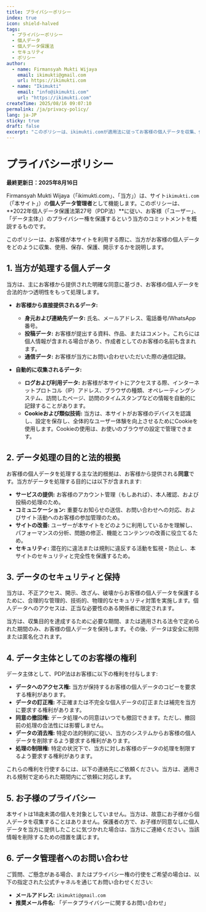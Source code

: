 ```yaml
---
title: プライバシーポリシー
index: true
icon: shield-halved
tags:
  - プライバシーポリシー
  - 個人データ
  - 個人データ保護法
  - セキュリティ
  - ポリシー
author:
  - name: Firmansyah Mukti Wijaya
    email: ikimukti@gmail.com
    url: https://ikimukti.com
  - name: "Ikimukti"
    email: "info@ikimukti.com"
    url: "https://ikimukti.com"
createTime: 2025/08/16 09:07:10
permalink: /ja/privacy-policy/
lang: ja-JP
sticky: true
draft: false
excerpt: "このポリシーは、ikimukti.comが適用法に従ってお客様の個人データを収集、使用、保護する方法について説明するものです。"
---
```


# プライバシーポリシー

**最終更新日：2025年8月16日**

Firmansyah Mukti Wijaya（「ikimukti.com」、「当方」）は、サイト`ikimukti.com`（「本サイト」）の**個人データ管理者**として機能します。このポリシーは、**2022年個人データ保護法第27号（PDP法）**に従い、お客様（「ユーザー」、「データ主体」）のプライバシー権を保護するという当方のコミットメントを概説するものです。

このポリシーは、お客様が本サイトを利用する際に、当方がお客様の個人データをどのように収集、使用、保存、保護、開示するかを説明します。

## 1. 当方が処理する個人データ
当方は、主にお客様から提供された明確な同意に基づき、お客様の個人データを合法的かつ透明性をもって処理します。

- **お客様から直接提供されるデータ:**
  - **身元および連絡先データ:** 氏名、メールアドレス、電話番号/WhatsApp番号。
  - **投稿データ:** お客様が提出する資料、作品、またはコメント。これらには個人情報が含まれる場合があり、作成者としてのお客様の名前も含まれます。
  - **通信データ:** お客様が当方にお問い合わせいただいた際の通信記録。

- **自動的に収集されるデータ:**
  - **ログおよび利用データ:** お客様が本サイトにアクセスする際、インターネットプロトコル（IP）アドレス、ブラウザの種類、オペレーティングシステム、訪問したページ、訪問のタイムスタンプなどの情報を自動的に記録することがあります。
  - **Cookieおよび類似技術:** 当方は、本サイトがお客様のデバイスを認識し、設定を保存し、全体的なユーザー体験を向上させるためにCookieを使用します。Cookieの使用は、お使いのブラウザの設定で管理できます。

## 2. データ処理の目的と法的根拠
お客様の個人データを処理する主な法的根拠は、お客様から提供される**同意**です。当方がデータを処理する目的には以下が含まれます:
- **サービスの提供:** お客様のアカウント管理（もしあれば）、本人確認、および投稿の処理のため。
- **コミュニケーション:** 重要なお知らせの送信、お問い合わせへの対応、およびサイト活動へのお客様の参加管理のため。
- **サイトの改善:** ユーザーが本サイトをどのように利用しているかを理解し、パフォーマンスの分析、問題の修正、機能とコンテンツの改善に役立てるため。
- **セキュリティ:** 潜在的に違法または規則に違反する活動を監視・防止し、本サイトのセキュリティと完全性を保護するため。

## 3. データのセキュリティと保持
当方は、不正アクセス、開示、改ざん、破壊からお客様の個人データを保護するために、合理的な管理的、技術的、物理的なセキュリティ対策を実施します。個人データへのアクセスは、正当な必要性のある関係者に限定されます。

当方は、収集目的を達成するために必要な期間、または適用される法令で定められた期間のみ、お客様の個人データを保持します。その後、データは安全に削除または匿名化されます。

## 4. データ主体としてのお客様の権利
データ主体として、PDP法はお客様に以下の権利を付与します:
- **データへのアクセス権:** 当方が保持するお客様の個人データのコピーを要求する権利があります。
- **データの訂正権:** 不正確または不完全な個人データの訂正または補完を当方に要求する権利があります。
- **同意の撤回権:** データ処理への同意はいつでも撤回できます。ただし、撤回前の処理の合法性には影響しません。
- **データの消去権:** 特定の法的制約に従い、当方のシステムからお客様の個人データを削除するよう要求する権利があります。
- **処理の制限権:** 特定の状況下で、当方に対しお客様のデータの処理を制限するよう要求する権利があります。

これらの権利を行使するには、以下の連絡先にご依頼ください。当方は、適用される規制で定められた期間内にご依頼に対応します。

## 5. お子様のプライバシー
本サイトは18歳未満の個人を対象としていません。当方は、故意にお子様から個人データを収集することはありません。保護者の方で、お子様が同意なしに個人データを当方に提供したことに気づかれた場合は、当方にご連絡ください。当該情報を削除するための措置を講じます。

## 6. データ管理者へのお問い合わせ
ご質問、ご懸念がある場合、またはプライバシー権の行使をご希望の場合は、以下の指定された公式チャネルを通じてお問い合わせください:

- **メールアドレス:** `ikimukti@gmail.com`
- **推奨メール件名:** 「データプライバシーに関するお問い合わせ」